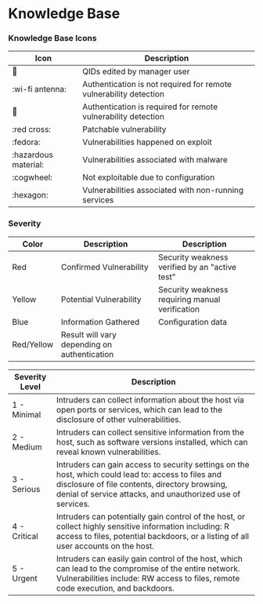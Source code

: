 # Knowledge Base

### Knowledge Base Icons

| Icon                 | Description                                                       |
| -------------------- | ----------------------------------------------------------------- |
| :pencil:             | QIDs edited by manager user                                       |
| :wi-fi antenna:      | Authentication is not required for remote vulnerability detection |
| :key:                | Authentication is required for remote vulnerability detection     |
| :red cross:          | Patchable vulnerability                                           |
| :fedora:             | Vulnerabilities happened on exploit                               |
| :hazardous material: | Vulnerabilities associated with malware                           |
| :cogwheel:           | Not exploitable due to configuration                              |
| :hexagon:            | Vulnerabilities associated with non-running services              |

### Severity

| Color      | Description                                  | Description                                     |
| ---------- | -------------------------------------------- | ----------------------------------------------- |
| Red        | Confirmed Vulnerability                      | Security weakness verified by an "active test"  |
| Yellow     | Potential Vulnerability                      | Security weakness requiring manual verification |
| Blue       | Information Gathered                         | Configuration data                              |
| Red/Yellow | Result will vary depending on authentication |                                                 |

| Severity Level | Description                                                                                                                                                                                                        |
| -------------- | ------------------------------------------------------------------------------------------------------------------------------------------------------------------------------------------------------------------ |
| 1 - Minimal    | Intruders can collect information about the host via open ports or services, which can lead to the disclosure of other vulnerabilities.                                                                            |
| 2 - Medium     | Intruders can collect sensitive information from the host, such as software versions installed, which can reveal known vulnerabilities.                                                                            |
| 3 - Serious    | Intruders can gain access to security settings on the host, which could lead to: access to files and disclosure of file contents, directory browsing, denial of service attacks, and unauthorized use of services. |
| 4 - Critical   | Intruders can potentially gain control of the host, or collect highly sensitive information including: R access to files, potential backdoors, or a listing of all user accounts on the host.                      |
| 5 - Urgent     | Intruders can easily gain control of the host, which can lead to the compromise of the entire network. Vulnerabilities include: RW access to files, remote code execution, and backdoors.                          |
